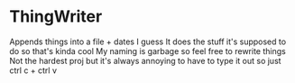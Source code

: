 # ThingWriter
Appends things into a file + dates I guess
It does the stuff it's supposed to do so that's kinda cool
My naming is garbage so feel free to rewrite things
Not the hardest proj but it's always annoying to have to type it out so just ctrl c + ctrl v
